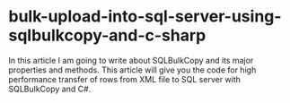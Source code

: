 # bulk-upload-into-sql-server-using-sqlbulkcopy-and-c-sharp
In this article I am going to write about SQLBulkCopy and its major properties and methods. This article will give you the code for high performance transfer of rows from XML file to SQL server with SQLBulkCopy and C#.
